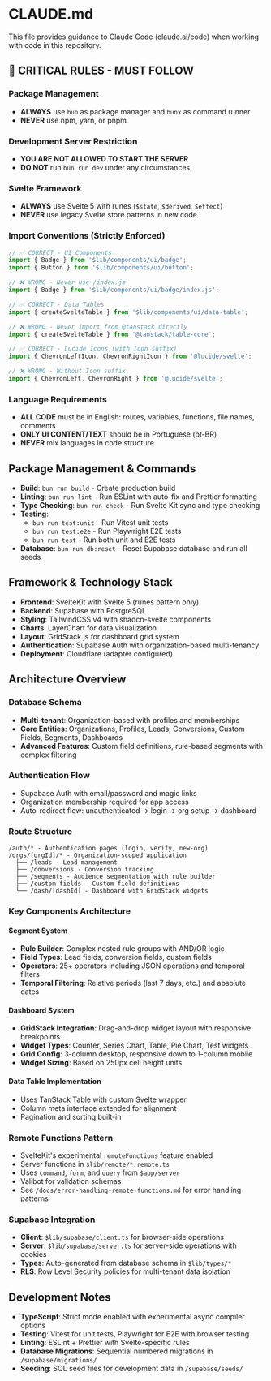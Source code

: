 # CLAUDE.md

This file provides guidance to Claude Code (claude.ai/code) when working with code in this repository.

## 🚨 CRITICAL RULES - MUST FOLLOW

### Package Management

- **ALWAYS** use `bun` as package manager and `bunx` as command runner
- **NEVER** use npm, yarn, or pnpm

### Development Server Restriction

- **YOU ARE NOT ALLOWED TO START THE SERVER**
- **DO NOT** run `bun run dev` under any circumstances

### Svelte Framework

- **ALWAYS** use Svelte 5 with runes (`$state`, `$derived`, `$effect`)
- **NEVER** use legacy Svelte store patterns in new code

### Import Conventions (Strictly Enforced)

```typescript
// ✅ CORRECT - UI Components
import { Badge } from '$lib/components/ui/badge';
import { Button } from '$lib/components/ui/button';

// ❌ WRONG - Never use /index.js
import { Badge } from '$lib/components/ui/badge/index.js';

// ✅ CORRECT - Data Tables
import { createSvelteTable } from '$lib/components/ui/data-table';

// ❌ WRONG - Never import from @tanstack directly
import { createSvelteTable } from '@tanstack/table-core';

// ✅ CORRECT - Lucide Icons (with Icon suffix)
import { ChevronLeftIcon, ChevronRightIcon } from '@lucide/svelte';

// ❌ WRONG - Without Icon suffix
import { ChevronLeft, ChevronRight } from '@lucide/svelte';
```

### Language Requirements

- **ALL CODE** must be in English: routes, variables, functions, file names, comments
- **ONLY UI CONTENT/TEXT** should be in Portuguese (pt-BR)
- **NEVER** mix languages in code structure

## Package Management & Commands

- **Build**: `bun run build` - Create production build
- **Linting**: `bun run lint` - Run ESLint with auto-fix and Prettier formatting
- **Type Checking**: `bun run check` - Run Svelte Kit sync and type checking
- **Testing**:
  - `bun run test:unit` - Run Vitest unit tests
  - `bun run test:e2e` - Run Playwright E2E tests
  - `bun run test` - Run both unit and E2E tests
- **Database**: `bun run db:reset` - Reset Supabase database and run all seeds

## Framework & Technology Stack

- **Frontend**: SvelteKit with Svelte 5 (runes pattern only)
- **Backend**: Supabase with PostgreSQL
- **Styling**: TailwindCSS v4 with shadcn-svelte components
- **Charts**: LayerChart for data visualization
- **Layout**: GridStack.js for dashboard grid system
- **Authentication**: Supabase Auth with organization-based multi-tenancy
- **Deployment**: Cloudflare (adapter configured)

## Architecture Overview

### Database Schema

- **Multi-tenant**: Organization-based with profiles and memberships
- **Core Entities**: Organizations, Profiles, Leads, Conversions, Custom Fields, Segments, Dashboards
- **Advanced Features**: Custom field definitions, rule-based segments with complex filtering

### Authentication Flow

- Supabase Auth with email/password and magic links
- Organization membership required for app access
- Auto-redirect flow: unauthenticated → login → org setup → dashboard

### Route Structure

```
/auth/* - Authentication pages (login, verify, new-org)
/orgs/[orgId]/* - Organization-scoped application
  ├── /leads - Lead management
  ├── /conversions - Conversion tracking
  ├── /segments - Audience segmentation with rule builder
  ├── /custom-fields - Custom field definitions
  └── /dash/[dashId] - Dashboard with GridStack widgets
```

### Key Components Architecture

#### Segment System

- **Rule Builder**: Complex nested rule groups with AND/OR logic
- **Field Types**: Lead fields, conversion fields, custom fields
- **Operators**: 25+ operators including JSON operations and temporal filters
- **Temporal Filtering**: Relative periods (last 7 days, etc.) and absolute dates

#### Dashboard System

- **GridStack Integration**: Drag-and-drop widget layout with responsive breakpoints
- **Widget Types**: Counter, Series Chart, Table, Pie Chart, Test widgets
- **Grid Config**: 3-column desktop, responsive down to 1-column mobile
- **Widget Sizing**: Based on 250px cell height units

#### Data Table Implementation

- Uses TanStack Table with custom Svelte wrapper
- Column meta interface extended for alignment
- Pagination and sorting built-in

### Remote Functions Pattern

- SvelteKit's experimental `remoteFunctions` feature enabled
- Server functions in `$lib/remote/*.remote.ts`
- Uses `command`, `form`, and `query` from `$app/server`
- Valibot for validation schemas
- See `/docs/error-handling-remote-functions.md` for error handling patterns

### Supabase Integration

- **Client**: `$lib/supabase/client.ts` for browser-side operations
- **Server**: `$lib/supabase/server.ts` for server-side operations with cookies
- **Types**: Auto-generated from database schema in `$lib/types/*`
- **RLS**: Row Level Security policies for multi-tenant data isolation

## Development Notes

- **TypeScript**: Strict mode enabled with experimental async compiler options
- **Testing**: Vitest for unit tests, Playwright for E2E with browser testing
- **Linting**: ESLint + Prettier with Svelte-specific rules
- **Database Migrations**: Sequential numbered migrations in `/supabase/migrations/`
- **Seeding**: SQL seed files for development data in `/supabase/seeds/`
